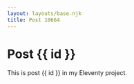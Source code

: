 ```yaml
---
layout: layouts/base.njk
title: Post 10664
---
```


# Post {{ id }}

This is post {{ id }} in my Eleventy project.
